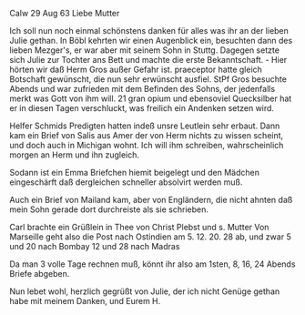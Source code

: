  Calw 29 Aug 63
Liebe Mutter

Ich soll nun noch einmal schönstens danken für alles was ihr an der lieben Julie gethan. In Böbl kehrten wir einen Augenblick ein, besuchten dann des lieben Mezger's, er war aber mit seinem Sohn in Stuttg. Dagegen setzte sich Julie zur Tochter ans Bett und machte die erste Bekanntschaft. - Hier hörten wir daß Herm Gros außer Gefahr ist. praeceptor hatte gleich Botschaft gewünscht, die nun sehr erwünscht ausfiel. StPf Gros besuchte Abends und war zufrieden mit dem Befinden des Sohns, der jedenfalls merkt was Gott von ihm will. 21 gran opium und ebensoviel Quecksilber hat er in diesen Tagen verschluckt, was freilich ein Andenken setzen wird.

Helfer Schmids Predigten hatten indeß unsre Leutlein sehr erbaut. 
Dann kam ein Brief von Salis aus Amer der von Herm nichts zu wissen scheint, und doch auch in Michigan wohnt. Ich will ihm schreiben, wahrscheinlich morgen an Herm und ihn zugleich.

Sodann ist ein Emma Briefchen hiemit beigelegt und den Mädchen eingeschärft daß dergleichen schneller absolvirt werden muß.

Auch ein Brief von Mailand kam, aber von Engländern, die nicht ahnten daß mein Sohn gerade dort durchreiste als sie schrieben.

Carl brachte ein Grüßlein in Thee von Christ Plebst und s. Mutter Von Marseille geht also die Post nach Ostindien am 5. 12. 20. 28 ab, und zwar 5 und 20 nach Bombay 12 und 28 nach Madras

Da man 3 volle Tage rechnen muß, könnt ihr also am 1sten, 8, 16, 24 Abends Briefe abgeben.

Nun lebet wohl, herzlich gegrüßt von Julie, der ich nicht Genüge gethan habe mit meinem Danken, und
 Eurem H.
